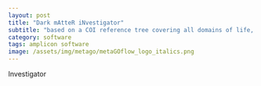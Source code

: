 ```yaml
---
layout: post
title: "Dark mAtteR iNvestigator"
subtitle: "based on a COI reference tree covering all domains of life, DARN assigns amplicon sequences to the three domains"
category: software
tags: amplicon software
image: /assets/img/metago/metaGOflow_logo_italics.png
---
```



Investigator


